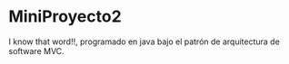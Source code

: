 # MiniProyecto2
I know that word!!, programado en java bajo el patrón de arquitectura de software MVC.
